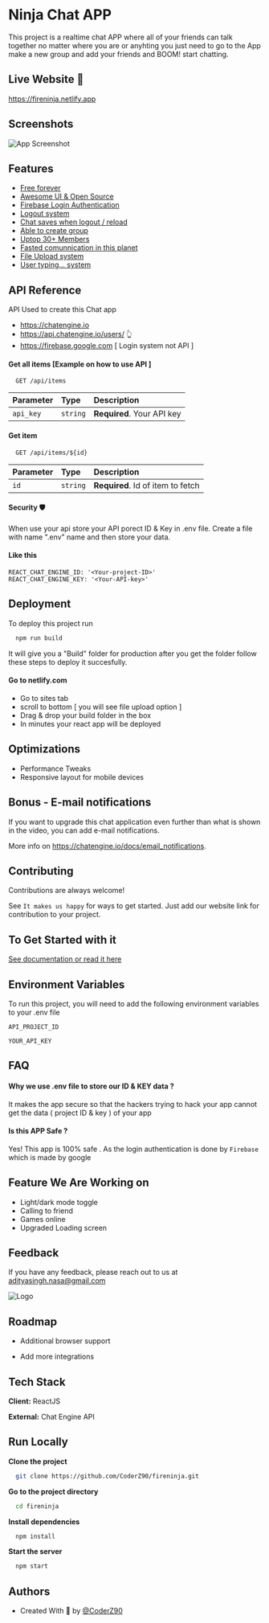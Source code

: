 

# Ninja Chat APP

This project is a realtime chat APP where all of your friends can talk together no matter where you are or anyhting you just need to go to the App make a new group and add your friends and BOOM! start chatting.


## Live Website 🚀

https://fireninja.netlify.app


## Screenshots

![App Screenshot](https://camo.githubusercontent.com/aab00add3598f5acce26f781012f06cfbe4b489f1dbf9cc914f1835736f97897/68747470733a2f2f692e6962622e636f2f474a777979396d2f4276392d4a73332d514c4f4c592d48442e6a7067)

  
## Features

 - [Free forever](https://github.com/CoderZ90/fireninja)
 - [Awesome UI & Open Source](https://github.com/CoderZ90/fireninja)
 - [Firebase Login Authentication](https://github.com/CoderZ90/fireninja)
 - [Logout system](https://github.com/CoderZ90/fireninja)
 - [Chat saves when logout / reload](https://github.com/CoderZ90/fireninja)
 - [Able to create group](https://github.com/CoderZ90/fireninja)
 - [Uptop 30+ Members](https://github.com/CoderZ90/fireninja)
 - [Fasted comunnication in this planet](https://github.com/CoderZ90/fireninja)
 - [File Upload system ](https://github.com/CoderZ90/fireninja)
 - [User typing... system](https://github.com/CoderZ90/fireninja)

  
## API Reference

API Used to create this Chat app 

- https://chatengine.io
- https://api.chatengine.io/users/ 👆
- https://firebase.google.com [ Login system not API ]



#### Get all items [Example on how to use API ]

```http
  GET /api/items

```

| Parameter | Type     | Description                |
| :-------- | :------- | :------------------------- |
| `api_key` | `string` | **Required**. Your API key |

#### Get item

```http
  GET /api/items/${id}
```

| Parameter | Type     | Description                       |
| :-------- | :------- | :-------------------------------- |
| `id`      | `string` | **Required**. Id of item to fetch |

#### Security 🛡️
When use your api store your API porect ID & Key in .env file. Create a file with name ".env" name and then store your data.

#### Like this

    REACT_CHAT_ENGINE_ID: '<Your-project-ID>'
    REACT_CHAT_ENGINE_KEY: '<Your-API-key>'


## Deployment

To deploy this project run

```bash
  npm run build
```

It will give you a "Build" folder for production after you get the folder follow these steps to deploy it succesfully.


#### Go to netlify.com

+ Go to sites tab
+ scroll to bottom [ you will see file upload option ]
+ Drag & drop your build folder in the box
+ In minutes your react app will be deployed

  
## Optimizations

- Performance Tweaks
- Responsive layout for mobile devices

  
## Bonus - E-mail notifications
If you want to upgrade this chat application even further than what is shown in the video, you can add e-mail notifications.

 More info on https://chatengine.io/docs/email_notifications.

  
## Contributing

Contributions are always welcome!

See `It makes us happy` for ways to get started.
Just add our website link for contribution to your project.

  
## To Get Started with it

[See documentation or read it here](https://reactjs.org/docs/getting-started.html)



  
## Environment Variables

To run this project, you will need to add the following environment variables to your .env file

`API_PROJECT_ID`

`YOUR_API_KEY`

  
## FAQ

#### Why we use .env file to store our ID & KEY data ?

It makes the app secure so that the hackers trying to hack your app cannot get the data ( project ID & key ) of your app

#### Is this APP Safe ?

Yes! This app is 100% safe . As the login authentication is done by `Firebase` which is made by google
  
## Feature We Are Working on

- Light/dark mode toggle
- Calling to friend
- Games online
- Upgraded Loading screen

  
## Feedback

If you have any feedback, please reach out to us at adityasingh.nasa@gmail.com

  
![Logo](https://github.githubassets.com/images/modules/logos_page/GitHub-Logo.png)

    
## Roadmap

- Additional browser support

- Add more integrations

  
## Tech Stack

**Client:** ReactJS

**External:** Chat Engine API

  
## Run Locally

**Clone the project**

```bash
  git clone https://github.com/CoderZ90/fireninja.git
```

**Go to the project directory**

```bash
  cd fireninja
```

**Install dependencies**

```bash
  npm install
```

**Start the server**

```bash
  npm start
```

  
## Authors

- Created With 💖 by [@CoderZ90](https://github.com/CoderZ90/)

  

